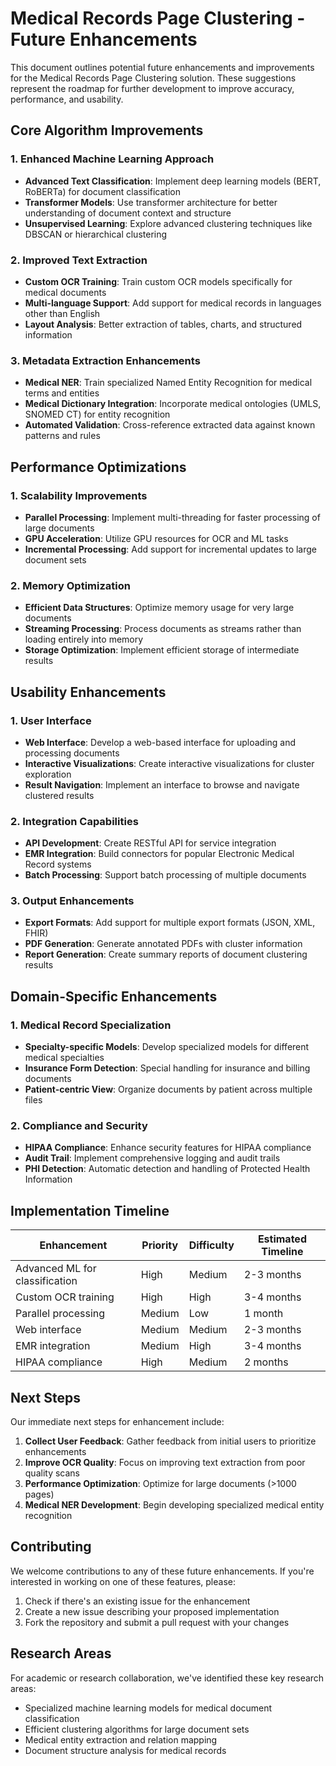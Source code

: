 # Medical Records Page Clustering - Future Enhancements

This document outlines potential future enhancements and improvements for the Medical Records Page Clustering solution. These suggestions represent the roadmap for further development to improve accuracy, performance, and usability.

## Core Algorithm Improvements

### 1. Enhanced Machine Learning Approach

-  **Advanced Text Classification**: Implement deep learning models (BERT, RoBERTa) for document classification
-  **Transformer Models**: Use transformer architecture for better understanding of document context and structure
-  **Unsupervised Learning**: Explore advanced clustering techniques like DBSCAN or hierarchical clustering

### 2. Improved Text Extraction

-  **Custom OCR Training**: Train custom OCR models specifically for medical documents
-  **Multi-language Support**: Add support for medical records in languages other than English
-  **Layout Analysis**: Better extraction of tables, charts, and structured information

### 3. Metadata Extraction Enhancements

-  **Medical NER**: Train specialized Named Entity Recognition for medical terms and entities
-  **Medical Dictionary Integration**: Incorporate medical ontologies (UMLS, SNOMED CT) for entity recognition
-  **Automated Validation**: Cross-reference extracted data against known patterns and rules

## Performance Optimizations

### 1. Scalability Improvements

-  **Parallel Processing**: Implement multi-threading for faster processing of large documents
-  **GPU Acceleration**: Utilize GPU resources for OCR and ML tasks
-  **Incremental Processing**: Add support for incremental updates to large document sets

### 2. Memory Optimization

-  **Efficient Data Structures**: Optimize memory usage for very large documents
-  **Streaming Processing**: Process documents as streams rather than loading entirely into memory
-  **Storage Optimization**: Implement efficient storage of intermediate results

## Usability Enhancements

### 1. User Interface

-  **Web Interface**: Develop a web-based interface for uploading and processing documents
-  **Interactive Visualizations**: Create interactive visualizations for cluster exploration
-  **Result Navigation**: Implement an interface to browse and navigate clustered results

### 2. Integration Capabilities

-  **API Development**: Create RESTful API for service integration
-  **EMR Integration**: Build connectors for popular Electronic Medical Record systems
-  **Batch Processing**: Support batch processing of multiple documents

### 3. Output Enhancements

-  **Export Formats**: Add support for multiple export formats (JSON, XML, FHIR)
-  **PDF Generation**: Generate annotated PDFs with cluster information
-  **Report Generation**: Create summary reports of document clustering results

## Domain-Specific Enhancements

### 1. Medical Record Specialization

-  **Specialty-specific Models**: Develop specialized models for different medical specialties
-  **Insurance Form Detection**: Special handling for insurance and billing documents
-  **Patient-centric View**: Organize documents by patient across multiple files

### 2. Compliance and Security

-  **HIPAA Compliance**: Enhance security features for HIPAA compliance
-  **Audit Trail**: Implement comprehensive logging and audit trails
-  **PHI Detection**: Automatic detection and handling of Protected Health Information

## Implementation Timeline

| Enhancement                    | Priority | Difficulty | Estimated Timeline |
| ------------------------------ | -------- | ---------- | ------------------ |
| Advanced ML for classification | High     | Medium     | 2-3 months         |
| Custom OCR training            | High     | High       | 3-4 months         |
| Parallel processing            | Medium   | Low        | 1 month            |
| Web interface                  | Medium   | Medium     | 2-3 months         |
| EMR integration                | Medium   | High       | 3-4 months         |
| HIPAA compliance               | High     | Medium     | 2 months           |

## Next Steps

Our immediate next steps for enhancement include:

1. **Collect User Feedback**: Gather feedback from initial users to prioritize enhancements
2. **Improve OCR Quality**: Focus on improving text extraction from poor quality scans
3. **Performance Optimization**: Optimize for large documents (>1000 pages)
4. **Medical NER Development**: Begin developing specialized medical entity recognition

## Contributing

We welcome contributions to any of these future enhancements. If you're interested in working on one of these features, please:

1. Check if there's an existing issue for the enhancement
2. Create a new issue describing your proposed implementation
3. Fork the repository and submit a pull request with your changes

## Research Areas

For academic or research collaboration, we've identified these key research areas:

-  Specialized machine learning models for medical document classification
-  Efficient clustering algorithms for large document sets
-  Medical entity extraction and relation mapping
-  Document structure analysis for medical records
